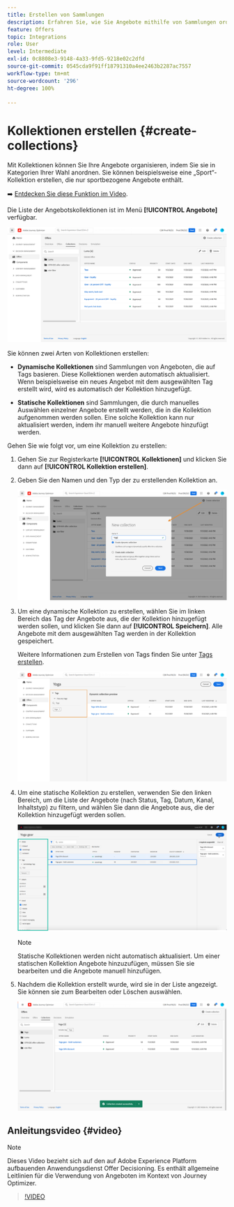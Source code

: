 ```yaml
---
title: Erstellen von Sammlungen
description: Erfahren Sie, wie Sie Angebote mithilfe von Sammlungen ordnen
feature: Offers
topic: Integrations
role: User
level: Intermediate
exl-id: 0c8808e3-9148-4a33-9fd5-9218e02c2dfd
source-git-commit: 0545cda9f91ff18791310a4ee2463b2287ac7557
workflow-type: tm+mt
source-wordcount: '296'
ht-degree: 100%

---
```


# Kollektionen erstellen {#create-collections}

Mit Kollektionen können Sie Ihre Angebote organisieren, indem Sie sie in Kategorien Ihrer Wahl anordnen. Sie können beispielsweise eine „Sport“-Kollektion erstellen, die nur sportbezogene Angebote enthält.

➡️ [Entdecken Sie diese Funktion im Video](#video).

Die Liste der Angebotskollektionen ist im Menü **[!UICONTROL Angebote]** verfügbar.

![](../../assets/collections_list.png)

Sie können zwei Arten von Kollektionen erstellen:

* **Dynamische Kollektionen** sind Sammlungen von Angeboten, die auf Tags basieren. Diese Kollektionen werden automatisch aktualisiert. Wenn beispielsweise ein neues Angebot mit dem ausgewählten Tag erstellt wird, wird es automatisch der Kollektion hinzugefügt.

* **Statische Kollektionen** sind Sammlungen, die durch manuelles Auswählen einzelner Angebote erstellt werden, die in die Kollektion aufgenommen werden sollen. Eine solche Kollektion kann nur aktualisiert werden, indem ihr manuell weitere Angebote hinzufügt werden.

Gehen Sie wie folgt vor, um eine Kollektion zu erstellen:

1. Gehen Sie zur Registerkarte **[!UICONTROL Kollektionen]** und klicken Sie dann auf **[!UICONTROL Kollektion erstellen]**.

1. Geben Sie den Namen und den Typ der zu erstellenden Kollektion an.

   ![](../../assets/collection_create.png)

1. Um eine dynamische Kollektion zu erstellen, wählen Sie im linken Bereich das Tag der Angebote aus, die der Kollektion hinzugefügt werden sollen, und klicken Sie dann auf **[!UICONTROL Speichern]**. Alle Angebote mit dem ausgewählten Tag werden in der Kollektion gespeichert.

   Weitere Informationen zum Erstellen von Tags finden Sie unter [Tags erstellen](../offer-library/creating-tags.md).

   ![](../../assets/dynamic_collection.png)

1. Um eine statische Kollektion zu erstellen, verwenden Sie den linken Bereich, um die Liste der Angebote (nach Status, Tag, Datum, Kanal, Inhaltstyp) zu filtern, und wählen Sie dann die Angebote aus, die der Kollektion hinzugefügt werden sollen.

   ![](../../assets/static_collection.png)

   >[!NOTE]
   >
   >Statische Kollektionen werden nicht automatisch aktualisiert. Um einer statischen Kollektion Angebote hinzuzufügen, müssen Sie sie bearbeiten und die Angebote manuell hinzufügen.

1. Nachdem die Kollektion erstellt wurde, wird sie in der Liste angezeigt. Sie können sie zum Bearbeiten oder Löschen auswählen.

   ![](../../assets/collection_created.png)

## Anleitungsvideo {#video}

>[!NOTE]
>
>Dieses Video bezieht sich auf den auf Adobe Experience Platform aufbauenden Anwendungsdienst Offer Decisioning. Es enthält allgemeine Leitlinien für die Verwendung von Angeboten im Kontext von Journey Optimizer.

>[!VIDEO](https://video.tv.adobe.com/v/329376?quality=12)
